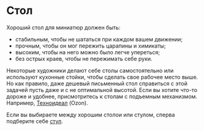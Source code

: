 # Стол 

Хороший стол для миниатюр должен быть:

* стабильным, чтобы не шататься при каждом вашем движении;
* прочным, чтобы он мог пережить царапины и химикаты;
* высоким, чтобы на него можно было легче упереться;
* без острых краев, чтобы не пережимать себе руки.

Некоторые художники делают себе столы самостоятельно или используют кухонные стойки, чтобы сделать свое рабочее место выше. Но как правило, даже дешевый письменный стол справиться с этой задачей пусть даже и с не оптимальной высотой. Если вы хотите что-то дороже и удобнее, присмотритесь к столам с подъемным механизмом. Например, [Техноидеал](https://ozon.ru/t/70RgzE) (Ozon). 

Если вы выбираете между хорошим столои или стулом, сперва подберите себе [стул](chair.md).